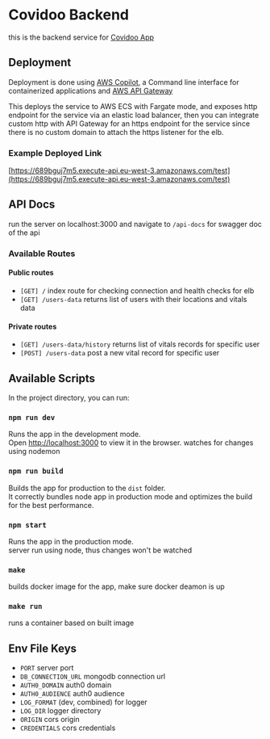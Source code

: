 # Covidoo Backend

this is the backend service for [Covidoo App](https://github.com/AndrewAKG/react-covid-tracker)

## Deployment

Deployment is done using [AWS Copilot](https://aws.amazon.com/containers/copilot), a Command line interface for containerized applications and [AWS API Gateway](https://aws.amazon.com/api-gateway)

This deploys the service to AWS ECS with Fargate mode, and exposes http endpoint for the service via an elastic load balancer, then you can integrate custom http with API Gateway for an https endpoint for the service since there is no custom domain to attach the https listener for the elb.

### Example Deployed Link

[https://689bguj7m5.execute-api.eu-west-3.amazonaws.com/test](https://689bguj7m5.execute-api.eu-west-3.amazonaws.com/test)

## API Docs

run the server on localhost:3000 and navigate to `/api-docs` for swagger doc of the api

### Available Routes

#### Public routes

-   `[GET] /` index route for checking connection and health checks for elb
-   `[GET] /users-data` returns list of users with their locations and vitals data

#### Private routes

-   `[GET] /users-data/history` returns list of vitals records for specific user
-   `[POST] /users-data` post a new vital record for specific user

## Available Scripts

In the project directory, you can run:

### `npm run dev`

Runs the app in the development mode.\
Open [http://localhost:3000](http://localhost:3000) to view it in the browser.
watches for changes using nodemon

### `npm run build`

Builds the app for production to the `dist` folder.\
It correctly bundles node app in production mode and optimizes the build for the best performance.

### `npm start`

Runs the app in the production mode.\
server run using node, thus changes won't be watched

### `make`

builds docker image for the app, make sure docker deamon is up

### `make run`

runs a container based on built image

## Env File Keys

-   `PORT` server port
-   `DB_CONNECTION_URL` mongodb connection url
-   `AUTH0_DOMAIN` auth0 domain
-   `AUTH0_AUDIENCE` auth0 audience
-   `LOG_FORMAT` (dev, combined) for logger
-   `LOG_DIR` logger directory
-   `ORIGIN` cors origin
-   `CREDENTIALS` cors credentials
